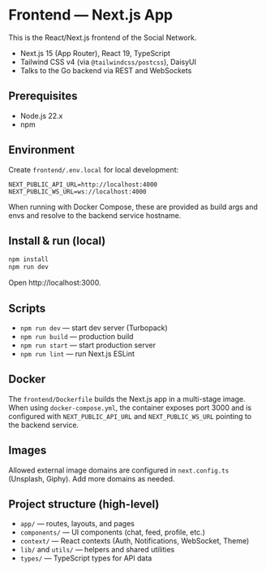 # Frontend — Next.js App

This is the React/Next.js frontend of the Social Network.

- Next.js 15 (App Router), React 19, TypeScript
- Tailwind CSS v4 (via `@tailwindcss/postcss`), DaisyUI
- Talks to the Go backend via REST and WebSockets

## Prerequisites

- Node.js 22.x
- npm

## Environment

Create `frontend/.env.local` for local development:

```
NEXT_PUBLIC_API_URL=http://localhost:4000
NEXT_PUBLIC_WS_URL=ws://localhost:4000
```

When running with Docker Compose, these are provided as build args and envs and resolve to the backend service hostname.

## Install & run (local)

```powershell
npm install
npm run dev
```

Open http://localhost:3000.

## Scripts

- `npm run dev` — start dev server (Turbopack)
- `npm run build` — production build
- `npm run start` — start production server
- `npm run lint` — run Next.js ESLint

## Docker

The `frontend/Dockerfile` builds the Next.js app in a multi-stage image. When using `docker-compose.yml`, the container exposes port 3000 and is configured with `NEXT_PUBLIC_API_URL` and `NEXT_PUBLIC_WS_URL` pointing to the backend service.

## Images

Allowed external image domains are configured in `next.config.ts` (Unsplash, Giphy). Add more domains as needed.

## Project structure (high-level)

- `app/` — routes, layouts, and pages
- `components/` — UI components (chat, feed, profile, etc.)
- `context/` — React contexts (Auth, Notifications, WebSocket, Theme)
- `lib/` and `utils/` — helpers and shared utilities
- `types/` — TypeScript types for API data
